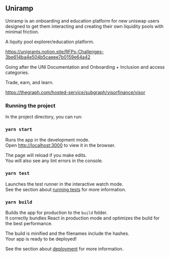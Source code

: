 ## Uniramp

Uniramp is an onboarding and education platform for new uniswap users designed to get them interacting and creating their own liquidity pools with minimal friction.

A liquity pool explorer/education platform.

https://unigrants.notion.site/RFPs-Challenges-3be614ba4e504b5caeee7b0159e64a42

Going after the UNI Documentation and Onboarding + Inclusion and access categories.

Trade, earn, and learn.

https://thegraph.com/hosted-service/subgraph/visorfinance/visor

<!--

Demo flow:
* Liquity explorers exist but are not approachable for new users (ex: https://defirating.finance/en/pools/, not sure what to do with this information)
* https://info.uniswap.org/#/
* https://unigrants.notion.site/RFPs-Challenges-3be614ba4e504b5caeee7b0159e64a42
* As a new user, I'm not looking for pools or tokens right away - I'm thinking trading and earning.
* Uniramp


Sponsors:
Uniswap (get users to get comfortable with pools and swapping tokens). - mainly the graph, need to add metamask interaction.
Visor (invest your assets for visor rewards). - purely visualization with the graph
Polywrap (optional)
Skynet (deployment)


### Screenshots



* https://showcase.ethglobal.com/unicode/prizes

### Useful links

- https://ethglobal.notion.site/UniCode-Info-Center-0ba5eb0ebd384475850ec64a4bc5d257
- https://unigrants.notion.site/unigrants/UNICODE-Getting-Started-Guide-5f6cdf907a834f73aa28d2fde329d9c7
- https://thegraph.com/hosted-service/subgraph/ianlapham/uniswap-v3-testing?query=Pools
- https://docs.polywrap.io/guides/create-js-dapp/react-integration
- https://medium.com/auditless/how-to-calculate-impermanent-loss-full-derivation-803e8b2497b7

-->

### Running the project

In the project directory, you can run:

### `yarn start`

Runs the app in the development mode.\
Open [http://localhost:3000](http://localhost:3000) to view it in the browser.

The page will reload if you make edits.\
You will also see any lint errors in the console.

### `yarn test`

Launches the test runner in the interactive watch mode.\
See the section about [running tests](https://facebook.github.io/create-react-app/docs/running-tests) for more information.

### `yarn build`

Builds the app for production to the `build` folder.\
It correctly bundles React in production mode and optimizes the build for the best performance.

The build is minified and the filenames include the hashes.\
Your app is ready to be deployed!

See the section about [deployment](https://facebook.github.io/create-react-app/docs/deployment) for more information.
